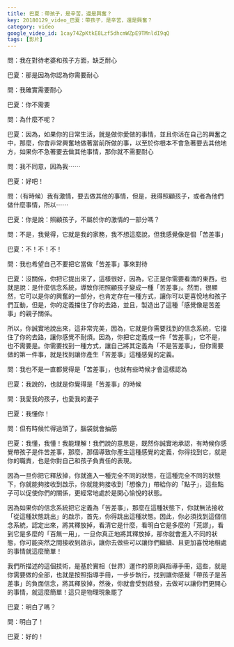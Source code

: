 ```yaml
---
title: 巴夏：帶孩子，是辛苦，還是興奮？
key: 20180129_video_巴夏：帶孩子，是辛苦，還是興奮？
category: video
google_video_id: 1cay74ZpKtkE8Lzf5dhcmWZpE9TMnldI9qQ
tags: [影片]
---
```


問：我在對待老婆和孩子方面，缺乏耐心

巴夏：那是因為你認為你需要耐心

問：我確實需要耐心

巴夏：你不需要

問：為什麼不呢？

巴夏：因為，如果你的日常生活，就是做你愛做的事情，並且你活在自己的興奮之中，那麼，你會非常興奮地做著當前所做的事，以至於你根本不會急著要去其他地方，如果你不急著要去做其他事情，那你就不需要耐心

問：我不同意，因為我⋯⋯

巴夏：好吧！

問：（有時候）我有激情，要去做其他的事情，但是，我得照顧孩子，或者為他們做什麼事情，所以⋯⋯

巴夏：你是說：照顧孩子，不屬於你的激情的一部分嗎？

問：不是，我覺得，它就是我的家務，我不想這麼說，但我感覺像是個「苦差事」

巴夏：不！不！不！

問：我也希望自己不要把它當做「苦差事」事來對待

巴夏：沒關係，你把它提出來了，這樣很好，因為，它正是你需要看清的東西，也就是說：是什麼信念系統，導致你把照顧孩子變成一種「苦差事」。然而，很顯然，它可以是你的興奮的一部分，也肯定存在一種方式，讓你可以更喜悅地和孩子們互動，但是，你的定義擋住了你的去路，並且，製造出了這種「感覺像是苦差事」的親子關係。

所以，你誠實地說出來，這非常完美，因為，它就是你需要找到的信念系統，它擋住了你的去路，讓你感覺不耐煩。因為，你把它定義成一件「苦差事」，它不是，也不需要是。你需要找到一種方式，讓自己將其定義為「不是苦差事」，但你需要做的第一件事，就是找到讓你產生「苦差事」這種感覺的定義。

問：我也不是一直都覺得是「苦差事」，也就有些時候才會這樣認為

巴夏：我說的，也就是你覺得是「苦差事」的時候

問：我愛我的孩子，也愛我的妻子

巴夏：我懂你！

問：但有時候忙得過頭了，腦袋就會抽筋

巴夏：我懂，我懂！我能理解！我們說的意思是，既然你誠實地承認，有時候你感覺帶孩子是件苦差事，那麼，那個導致你產生這種感覺的定義，你得找到它，就是你的職責，也是你對自己和孩子負責任的表現。

因為一旦你把它釋放掉，你就進入一種完全不同的狀態，在這種完全不同的狀態下，你就能夠接收到啟示，你就能夠接收到「想像力」帶給你的「點子」，這些點子可以促使你們的關係，更經常地處於是開心愉悅的狀態。

因為如果你的信念系統把它定義為「苦差事」，那麼在這種狀態下，你就無法接收「從這種狀態跳出」的啟示，首先，你得跳出這種狀態。因此，你必須找到這個信念系統，認定出來，將其釋放掉，看清它是什麼，看明白它是多麼的「荒謬」，看到它是多麼的「百無一用」，一旦你真正地將其釋放掉，那你就會進入不同的狀態，你可能突然之間接收到啟示，讓你去做些可以讓你們繼續、且更加喜悅地相處的事情就這麼簡單！

我們所描述的這個技術，是基於實相（世界）運作的原則與指導手冊，這些，就是你需要做的全部，也就是按照指導手冊，一步步執行，找到讓你感覺「帶孩子是苦差事」的負面信念，將其釋放掉，然後，你就會受到啟發，去做可以讓你們更開心的事情，就這麼簡單！這只是物理現象罷了

巴夏：明白了嗎？

問：明白了！

巴夏：好的！
